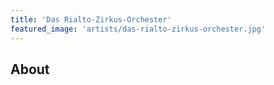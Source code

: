 ```yaml
---
title: 'Das Rialto-Zirkus-Orchester'
featured_image: 'artists/das-rialto-zirkus-orchester.jpg'
---
```


## About


